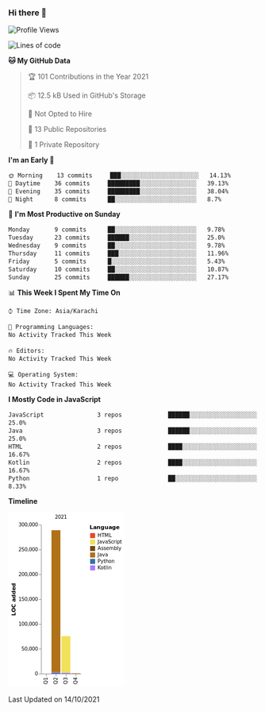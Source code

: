 ### Hi there 👋

<!--
**BilalJaved15/BilalJaved15** is a ✨ _special_ ✨ repository because its `README.md` (this file) appears on your GitHub profile.

Here are some ideas to get you started:

- 🔭 I’m currently working on ...
- 🌱 I’m currently learning ...
- 👯 I’m looking to collaborate on ...
- 🤔 I’m looking for help with ...
- 💬 Ask me about ...
- 📫 How to reach me: ...
- 😄 Pronouns: ...
- ⚡ Fun fact: ...
-->

<!--START_SECTION:waka-->
![Profile Views](http://img.shields.io/badge/Profile%20Views-9-blue)

![Lines of code](https://img.shields.io/badge/From%20Hello%20World%20I%27ve%20Written-365338%20lines%20of%20code-blue)

**🐱 My GitHub Data** 

> 🏆 101 Contributions in the Year 2021
 > 
> 📦 12.5 kB Used in GitHub's Storage 
 > 
> 🚫 Not Opted to Hire
 > 
> 📜 13 Public Repositories 
 > 
> 🔑 1 Private Repository 
 > 
**I'm an Early 🐤** 

```text
🌞 Morning    13 commits     ███░░░░░░░░░░░░░░░░░░░░░░   14.13% 
🌆 Daytime    36 commits     █████████░░░░░░░░░░░░░░░░   39.13% 
🌃 Evening    35 commits     █████████░░░░░░░░░░░░░░░░   38.04% 
🌙 Night      8 commits      ██░░░░░░░░░░░░░░░░░░░░░░░   8.7%

```
📅 **I'm Most Productive on Sunday** 

```text
Monday       9 commits      ██░░░░░░░░░░░░░░░░░░░░░░░   9.78% 
Tuesday      23 commits     ██████░░░░░░░░░░░░░░░░░░░   25.0% 
Wednesday    9 commits      ██░░░░░░░░░░░░░░░░░░░░░░░   9.78% 
Thursday     11 commits     ███░░░░░░░░░░░░░░░░░░░░░░   11.96% 
Friday       5 commits      █░░░░░░░░░░░░░░░░░░░░░░░░   5.43% 
Saturday     10 commits     ██░░░░░░░░░░░░░░░░░░░░░░░   10.87% 
Sunday       25 commits     ██████░░░░░░░░░░░░░░░░░░░   27.17%

```


📊 **This Week I Spent My Time On** 

```text
⌚︎ Time Zone: Asia/Karachi

💬 Programming Languages: 
No Activity Tracked This Week

🔥 Editors: 
No Activity Tracked This Week

💻 Operating System: 
No Activity Tracked This Week

```

**I Mostly Code in JavaScript** 

```text
JavaScript               3 repos             ██████░░░░░░░░░░░░░░░░░░░   25.0% 
Java                     3 repos             ██████░░░░░░░░░░░░░░░░░░░   25.0% 
HTML                     2 repos             ████░░░░░░░░░░░░░░░░░░░░░   16.67% 
Kotlin                   2 repos             ████░░░░░░░░░░░░░░░░░░░░░   16.67% 
Python                   1 repo              ██░░░░░░░░░░░░░░░░░░░░░░░   8.33%

```


**Timeline**

![Chart not found](https://raw.githubusercontent.com/BilalJaved15/BilalJaved15/main/charts/bar_graph.png) 


 Last Updated on 14/10/2021
<!--END_SECTION:waka-->
